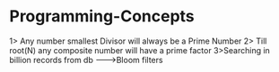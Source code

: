 # Programming-Concepts


1> Any number smallest Divisor will always be a Prime Number
2> Till root(N) any composite number will have a prime factor
3>Searching in billion records from db --->Bloom filters
